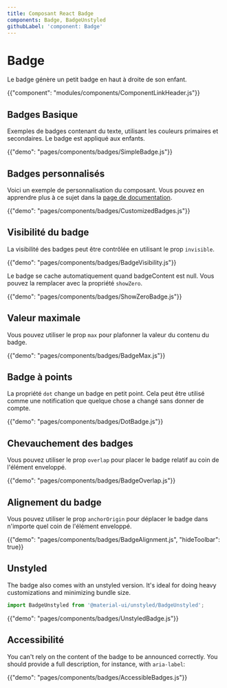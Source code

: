 ```yaml
---
title: Composant React Badge
components: Badge, BadgeUnstyled
githubLabel: 'component: Badge'
---
```


# Badge

<p class="description">Le badge génère un petit badge en haut à droite de son enfant.</p>

{{"component": "modules/components/ComponentLinkHeader.js"}}

## Badges Basique

Exemples de badges contenant du texte, utilisant les couleurs primaires et secondaires. Le badge est appliqué aux enfants.

{{"demo": "pages/components/badges/SimpleBadge.js"}}

## Badges personnalisés

Voici un exemple de personnalisation du composant. Vous pouvez en apprendre plus à ce sujet dans la [page de documentation](/customization/how-to-customize/).

{{"demo": "pages/components/badges/CustomizedBadges.js"}}

## Visibilité du badge

La visibilité des badges peut être contrôlée en utilisant le prop `invisible`.

{{"demo": "pages/components/badges/BadgeVisibility.js"}}

Le badge se cache automatiquement quand badgeContent est null. Vous pouvez la remplacer avec la propriété `showZero`.

{{"demo": "pages/components/badges/ShowZeroBadge.js"}}

## Valeur maximale

Vous pouvez utiliser le prop `max` pour plafonner la valeur du contenu du badge.

{{"demo": "pages/components/badges/BadgeMax.js"}}

## Badge à points

La propriété `dot` change un badge en petit point. Cela peut être utilisé comme une notification que quelque chose a changé sans donner de compte.

{{"demo": "pages/components/badges/DotBadge.js"}}

## Chevauchement des badges

Vous pouvez utiliser le prop `overlap` pour placer le badge relatif au coin de l'élément enveloppé.

{{"demo": "pages/components/badges/BadgeOverlap.js"}}

## Alignement du badge

Vous pouvez utiliser le prop `anchorOrigin` pour déplacer le badge dans n'importe quel coin de l'élément enveloppé.

{{"demo": "pages/components/badges/BadgeAlignment.js", "hideToolbar": true}}

## Unstyled

The badge also comes with an unstyled version. It's ideal for doing heavy customizations and minimizing bundle size.

```js
import BadgeUnstyled from '@material-ui/unstyled/BadgeUnstyled';
```

{{"demo": "pages/components/badges/UnstyledBadge.js"}}

## Accessibilité

You can't rely on the content of the badge to be announced correctly. You should provide a full description, for instance, with `aria-label`:

{{"demo": "pages/components/badges/AccessibleBadges.js"}}

